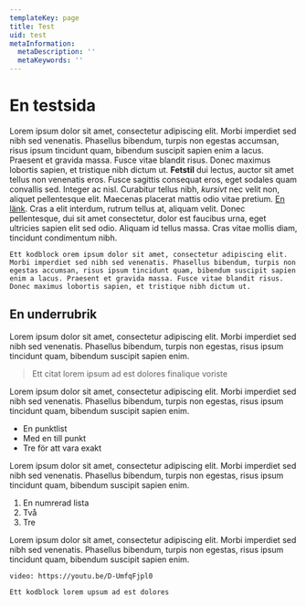 ```yaml
---
templateKey: page
title: Test
uid: test
metaInformation:
  metaDescription: ''
  metaKeywords: ''
---
```

# En testsida

Lorem ipsum dolor sit amet, consectetur adipiscing elit. Morbi imperdiet sed nibh sed venenatis. Phasellus bibendum, turpis non egestas accumsan, risus ipsum tincidunt quam, bibendum suscipit sapien enim a lacus. Praesent et gravida massa. Fusce vitae blandit risus. Donec maximus lobortis sapien, et tristique nibh dictum ut. **Fetstil** dui lectus, auctor sit amet tellus non venenatis eros. Fusce sagittis consequat eros, eget sodales quam convallis sed. Integer ac nisl. Curabitur tellus nibh, _kursivt_ nec velit non, aliquet pellentesque elit. Maecenas placerat mattis odio vitae pretium. [En länk](/). Cras a elit interdum, rutrum tellus at, aliquam velit. Donec pellentesque, dui sit amet consectetur, dolor est faucibus urna, eget ultricies sapien elit sed odio. Aliquam id tellus massa. Cras vitae mollis diam, tincidunt condimentum nibh.

`Ett kodblock orem ipsum dolor sit amet, consectetur adipiscing elit. Morbi imperdiet sed nibh sed venenatis. Phasellus bibendum, turpis non egestas accumsan, risus ipsum tincidunt quam, bibendum suscipit sapien enim a lacus. Praesent et gravida massa. Fusce vitae blandit risus. Donec maximus lobortis sapien, et tristique nibh dictum ut.`

## En underrubrik

Lorem ipsum dolor sit amet, consectetur adipiscing elit. Morbi imperdiet sed nibh sed venenatis. Phasellus bibendum, turpis non egestas, risus ipsum tincidunt quam, bibendum suscipit sapien enim.

> Ett citat lorem ipsum ad est dolores finalique voriste

Lorem ipsum dolor sit amet, consectetur adipiscing elit. Morbi imperdiet sed nibh sed venenatis. Phasellus bibendum, turpis non egestas, risus ipsum tincidunt quam, bibendum suscipit sapien enim.

* En punktlist
* Med en till punkt
* Tre för att vara exakt

Lorem ipsum dolor sit amet, consectetur adipiscing elit. Morbi imperdiet sed nibh sed venenatis. Phasellus bibendum, turpis non egestas, risus ipsum tincidunt quam, bibendum suscipit sapien enim.

1. En numrerad lista
2. Två
3. Tre

Lorem ipsum dolor sit amet, consectetur adipiscing elit. Morbi imperdiet sed nibh sed venenatis. Phasellus bibendum, turpis non egestas, risus ipsum tincidunt quam, bibendum suscipit sapien enim.

`video: https://youtu.be/D-UmfqFjpl0`

```
Ett kodblock lorem upsum ad est dolores
```
